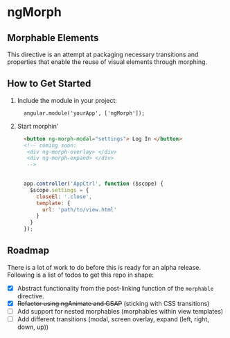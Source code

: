 # ngMorph #
 
## Morphable Elements ##
This directive is an attempt at packaging necessary transitions and properties that enable the reuse of visual elements through morphing.


## How to Get Started ##

  1. Include the module in your project: 
  
      ```
        angular.module('yourApp', ['ngMorph']);
      ```
  2. Start morphin'
  

      ```html
        <button ng-morph-modal="settings"> Log In </button>
        <!-- coming soon:
         <div ng-morph-overlay> </div>
         <div ng-morph-expand> </div> 
         -->
         
      ```
      
      ```js
        app.controller('AppCtrl', function ($scope) {
          $scope.settings = {
            closeEl: '.close',
            template: {
              url: 'path/to/view.html'
            }
          }
        });
      ```

## Roadmap ##

There is a lot of work to do before this is ready for an alpha release. Following is a list of todos to get this repo in shape:

  - [X] Abstract functionality from the post-linking function of the `morphable` directive.
  - [X] ~~Refactor using ngAnimate and GSAP~~ (sticking with CSS transitions)
  - [ ] Add support for nested morphables (morphables within view templates)
  - [ ] Add different transitions (modal, screen overlay, expand (left, right, down, up))
